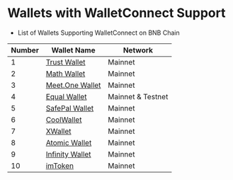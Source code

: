 # Wallets with WalletConnect Support

* List of Wallets Supporting WalletConnect on BNB Chain


| Number | Wallet Name                                    | Network                          |
| ------ | -----------------------------------------------| -------------------------------- |
| 1      | [Trust Wallet](https://trustwallet.com/)       | Mainnet                          |
| 2      | [Math Wallet](https://mathwallet.org/en-us/)   | Mainnet                          |
| 3      | [Meet.One Wallet](https://github.com/meet-one) | Mainnet                          |
| 4      | [Equal Wallet](https://equal.tech/)            | Mainnet & Testnet                |
| 5      | [SafePal Wallet](https://safepal.io/)          | Mainnet                          |
| 6      | [CoolWallet](https://www.coolwallet.io/)       | Mainnet                          |
| 7      | [XWallet](https://support.pundix.com/hc/en-us/categories/360001370531-XWallet-FAQ)    | Mainnet     |
| 8      | [Atomic Wallet](https://atomicwallet.io/)      | Mainnet                          |
| 9      | [Infinity Wallet](https://infinitywallet.io/)  | Mainnet                          |
| 10     | [imToken](https://token.im/)                   | Mainnet                          |
